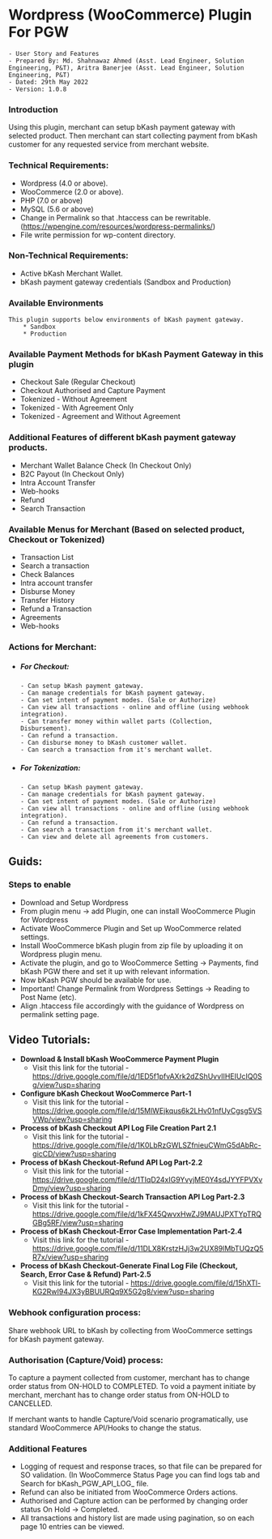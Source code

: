 # Wordpress (WooCommerce) Plugin For PGW
```
- User Story and Features
- Prepared By: Md. Shahnawaz Ahmed (Asst. Lead Engineer, Solution Engineering, P&T), Aritra Banerjee (Asst. Lead Engineer, Solution Engineering, P&T)
- Dated: 29th May 2022
- Version: 1.0.8
```
### Introduction
Using this plugin, merchant can setup bKash payment gateway with selected product. Then merchant can start collecting payment from bKash customer for any requested service from merchant website.

### Technical Requirements:
* Wordpress (4.0 or above).
* WooCommerce (2.0 or above).
* PHP (7.0 or above)
* MySQL (5.6 or above)
* Change in Permalink so that .htaccess can be rewritable. (https://wpengine.com/resources/wordpress-permalinks/)
* File write permission for wp-content directory.

### Non-Technical Requirements:
* Active bKash Merchant Wallet.
* bKash payment gateway credentials (Sandbox and Production)


### Available Environments
    This plugin supports below environments of bKash payment gateway.
        * Sandbox
        * Production

### Available Payment Methods for bKash Payment Gateway in this plugin
* Checkout Sale (Regular Checkout)
* Checkout Authorised and Capture Payment
* Tokenized - Without Agreement
* Tokenized - With Agreement Only
* Tokenized - Agreement and Without Agreement

### Additional Features of different bKash payment gateway products.
* Merchant Wallet Balance Check (In Checkout Only)
* B2C Payout (In Checkout Only)
* Intra Account Transfer
* Web-hooks
* Refund
* Search Transaction

### Available Menus for Merchant (Based on selected product, Checkout or Tokenized)
* Transaction List
* Search a transaction
* Check Balances
* Intra account transfer
* Disburse Money
* Transfer History
* Refund a Transaction
* Agreements
* Web-hooks

### Actions for Merchant:
   * ##### For Checkout:
         - Can setup bKash payment gateway.
         - Can manage credentials for bKash payment gateway.
         - Can set intent of payment modes. (Sale or Authorize)
         - Can view all transactions - online and offline (using webhook integration).
         - Can transfer money within wallet parts (Collection, Disbursement).
         - Can refund a transaction.
         - Can disburse money to bKash customer wallet.
         - Can search a transaction from it's merchant wallet.
   * ##### For Tokenization:
         - Can setup bKash payment gateway.
         - Can manage credentials for bKash payment gateway.
         - Can set intent of payment modes. (Sale or Authorize)
         - Can view all transactions - online and offline (using webhook integration).
         - Can refund a transaction.
         - Can search a transaction from it's merchant wallet.
         - Can view and delete all agreements from customers.

## Guids:
### Steps to enable

* Download and Setup Wordpress
* From plugin menu → add Plugin, one can install WooCommerce Plugin for Wordpress
* Activate WooCommerce Plugin and Set up WooCommerce related settings.
* Install WooCommerce bKash plugin from zip file by uploading it on Wordpress plugin menu.
* Activate the plugin, and go to WooCommerce Setting → Payments, find bKash PGW there and set it up with relevant information.
* Now bKash PGW should be available for use.
* Important! Change Permalink from Wordpress Settings → Reading to Post Name (etc).
* Align .htaccess file accordingly with the guidance of Wordpress on permalink setting page.


## Video Tutorials:


* **Download & Install bKash WooCommerce Payment Plugin**
  * Visit this link for the tutorial - https://drive.google.com/file/d/1ED5f1pfvAXrk2dZShUvvIIHEIUcIQ0Sg/view?usp=sharing
* **Configure bKash Checkout WooCommerce Part-1**
  * Visit this link for the tutorial - https://drive.google.com/file/d/15MlWEjkqus6k2LHv01nfUyCgsg5VSVWp/view?usp=sharing
* **Process of bKash Checkout API Log File Creation Part 2.1**
  * Visit this link for the tutorial - https://drive.google.com/file/d/1K0LbRzGWLSZfnieuCWmG5dAbRc-gicCD/view?usp=sharing
* **Process of bKash Checkout-Refund API Log Part-2.2**
  * Visit this link for the tutorial - https://drive.google.com/file/d/1TIqD24xIG9YvyjME0Y4sdJYYFPVXvDmy/view?usp=sharing
* **Process of bKash Checkout-Search Transaction API Log Part-2.3**
  * Visit this link for the tutorial - https://drive.google.com/file/d/1kFX45QwvxHwZJ9MAUJPXTYpTRQGBg5RF/view?usp=sharing
* **Process of bKash Checkout-Error Case Implementation Part-2.4**
  * Visit this link for the tutorial - https://drive.google.com/file/d/11DLX8KrstzHJj3w2UX89lMbTUQzQ5R7x/view?usp=sharing
* **Process of bKash Checkout-Generate Final Log File (Checkout, Search, Error Case & Refund) Part-2.5**
  * Visit this link for the tutorial - https://drive.google.com/file/d/15hXTl-KG2RwI94JX3yBBUURQq9X5G2g8/view?usp=sharing


### Webhook configuration process:
   Share webhook URL to bKash by collecting from WooCommerce settings for bKash payment gateway.
   
### Authorisation (Capture/Void) process: 
   To capture a payment collected from customer, merchant has to change order status from ON-HOLD to COMPLETED.
   To void a payment initiate by merchant, merchant has to change order status from ON-HOLD to CANCELLED.
   
   If merchant wants to handle Capture/Void scenario programatically, use standard WooCommerce API/Hooks to change the status.

### Additional Features

* Logging of request and response traces, so that file can be prepared for SO validation. (In WooCommerce Status Page you can find logs tab and Search for bKash_PGW_API_LOG_<current date> file.
* Refund can also be initiated from WooCommerce Orders actions.
* Authorised and Capture action can be performed by changing order status On Hold → Completed.
* All transactions and history list are made using pagination, so on each page 10 entries can be viewed.
